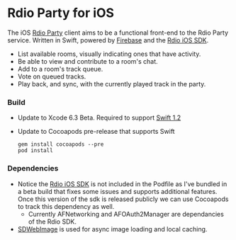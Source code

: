 Rdio Party for iOS
==================

The iOS [Rdio Party](http://rdioparty.com/) client aims to be a
functional front-end to the Rdio Party service. Written in Swift,
powered by [Firebase](https://www.firebase.com/docs/ios/api/) and the
[Rdio iOS SDK](http://www.rdio.com/developers/docs/libraries/ios/).

-   List available rooms, visually indicating ones that have activity.
-   Be able to view and contribute to a room's chat.
-   Add to a room's track queue.
-   Vote on queued tracks.
-   Play back, and sync, with the currently played track in the party.

### Build

-   Update to Xcode 6.3 Beta. Required to support [Swift
    1.2](https://developer.apple.com/swift/blog/?id=22)
-   Update to Cocoapods pre-release that supports Swift

        gem install cocoapods --pre
        pod install

### Dependencies

-   Notice the [Rdio iOS
    SDK](http://www.rdio.com/developers/docs/libraries/ios/) is not
    included in the Podfile as I've bundled in a beta build that fixes
    some issues and supports additional features. Once this version of
    the sdk is released publicly we can use Cocoapods to track this
    dependency as well.
    -   Currently AFNetworking and AFOAuth2Manager are dependancies of
        the Rdio SDK.
-   [SDWebImage](https://github.com/rs/SDWebImage) is used for async
    image loading and local caching.
